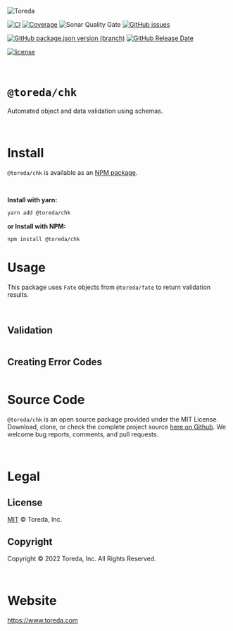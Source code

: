 ![Toreda](https://content.toreda.com/logo/toreda-logo.png)

[![CI](https://img.shields.io/github/workflow/status/toreda/chk/CI?style=for-the-badge)](https://github.com/toreda/chk/actions) [![Coverage](https://img.shields.io/sonar/coverage/toreda_cache?server=https%3A%2F%2Fsonarcloud.io&style=for-the-badge)](https://sonarcloud.io/dashboard?id=toreda_cache) ![Sonar Quality Gate](https://img.shields.io/sonar/quality_gate/toreda_cache?server=https%3A%2F%2Fsonarcloud.io&style=for-the-badge) [![GitHub issues](https://img.shields.io/github/issues/toreda/chk?style=for-the-badge)](https://github.com/toreda/chk/issues)


[![GitHub package.json version (branch)](https://img.shields.io/github/package-json/v/toreda/chk/master?style=for-the-badge)](https://github.com/toreda/chk/releases/latest)
[![GitHub Release Date](https://img.shields.io/github/release-date/toreda/chk?style=for-the-badge)](https://github.com/toreda/chk/releases/latest)

[![license](https://img.shields.io/github/license/toreda/chk?style=for-the-badge)](https://github.com/toreda/chk/blob/master/LICENSE)

&nbsp;
# `@toreda/chk`
Automated object and data validation using schemas.

&nbsp;


# Install
`@toreda/chk` is available as an [NPM package](https://www.npmjs.com/package/@toreda/chk).

&nbsp;

**Install with yarn:**
```bash
yarn add @toreda/chk
```

**or Install with NPM:**
```bash
npm install @toreda/chk
```

# Usage

This package uses `Fate` objects from `@toreda/fate` to return validation results.

&nbsp;
## Validation
```typescript

```


## Creating Error Codes
```typescript

```

# Source Code
`@toreda/chk` is an open source package provided under the MIT License. Download, clone, or check the complete project source [here on Github](https://www.npmjs.com/package/@toreda/chk). We welcome bug reports, comments, and pull requests.

&nbsp;
# Legal

## License
[MIT](LICENSE) &copy; Toreda, Inc.

## Copyright
Copyright &copy; 2022 Toreda, Inc. All Rights Reserved.

&nbsp;

# Website
https://www.toreda.com

